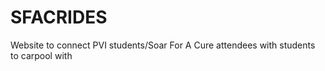 # SFACRIDES
Website to connect PVI students/Soar For A Cure attendees with students to carpool with
